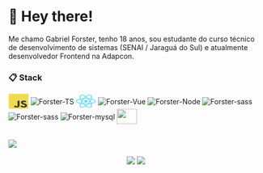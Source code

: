 # 👋 Hey there!

Me chamo Gabriel Forster, tenho 18 anos, sou estudante do curso técnico de desenvolvimento de sistemas (SENAI / Jaraguá do Sul) e atualmente desenvolvedor Frontend na Adapcon.

### 📋 Stack

<div styles="display: inline-block;">
<img align="center" alt="Forster-Js" height="30" width="40" src="https://raw.githubusercontent.com/devicons/devicon/master/icons/javascript/javascript-original.svg">
<img align="center" alt="Forster-TS" height="30" width="40" src="https://cdn.jsdelivr.net/gh/devicons/devicon/icons/typescript/typescript-original.svg" />
<img align="center" alt="Forster-React" height="30" width="40" src="https://raw.githubusercontent.com/devicons/devicon/master/icons/react/react-original.svg">
<img align="center" alt="Forster-Vue" height="30" width="40" src="https://cdn.jsdelivr.net/gh/devicons/devicon/icons/vuejs/vuejs-original.svg" />
<img align="center" alt="Forster-Node" height="30" width="40" src="https://cdn.jsdelivr.net/gh/devicons/devicon/icons/nodejs/nodejs-original-wordmark.svg" />
<img align="center" alt="Forster-sass" height="30" width="40" src="https://cdn.jsdelivr.net/gh/devicons/devicon/icons/sass/sass-original.svg" />
<img align="center" alt="Forster-sass" height="30" width="40" src="https://cdn.jsdelivr.net/gh/devicons/devicon/icons/tailwindcss/tailwindcss-plain.svg" />          
<img align="center" alt="Forster-mysql" height="30" width="40" src="https://cdn.jsdelivr.net/gh/devicons/devicon/icons/mysql/mysql-original.svg" />
<img align="center" alt"Forster-mongodb" height="30" width="40" src="https://cdn.jsdelivr.net/gh/devicons/devicon/icons/mongodb/mongodb-original.svg" />
          
          
</div>

<br>

<a href="mailto:contatogabrielrochaf@gmail.com" target="_blank"><img src="https://img.shields.io/badge/-Gmail-%23222?style=for-the-badge&logo=gmail&logoColor=white" target="_blank"></a>

<div align="center">
  <img height="180em" src="https://github-readme-stats.vercel.app/api?username=gabrielforster&show_icons=true&include_all_commits=true&count_private=true" />
  <img height="180em" src="https://github-readme-stats.vercel.app/api/top-langs/?username=gabrielforster&layout=compact&langs_count=10&count_private=true" />
</div>

